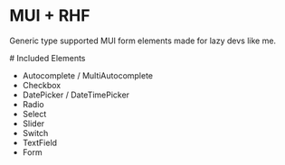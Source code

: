 # MUI + RHF

Generic type supported MUI form elements made for lazy devs like me.

# Included Elements

- Autocomplete / MultiAutocomplete
- Checkbox
- DatePicker / DateTimePicker
- Radio
- Select
- Slider
- Switch
- TextField
- Form
